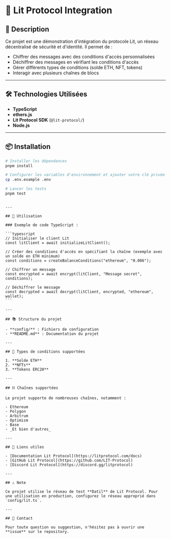 # 🔐 Lit Protocol Integration

## 📝 Description

Ce projet est une démonstration d'intégration du protocole Lit, un réseau décentralisé de sécurité et d'identité. Il permet de :

- Chiffrer des messages avec des conditions d'accès personnalisées
- Déchiffrer des messages en vérifiant les conditions d'accès
- Gérer différents types de conditions (solde ETH, NFT, tokens)
- Interagir avec plusieurs chaînes de blocs

---

## 🛠️ Technologies Utilisées

- **TypeScript**
- **ethers.js**
- **Lit Protocol SDK** (`@lit-protocol/`)
- **Node.js**

---

## 📦 Installation

```bash
# Installer les dépendances
pnpm install

# Configurer les variables d'environnement et ajouter votre clé privée (PRIVATE_KEY)
cp .env.example .env

# Lancer les tests
pnpm test
```

````

---

## 🚀 Utilisation

### Exemple de code TypeScript :

```typescript
// Initialiser le client Lit
const litClient = await initializeLitClient();

// Créer des conditions d'accès en spécifiant la chaîne (exemple avec un solde en ETH minimum)
const conditions = createBalanceConditions("ethereum", "0.006");

// Chiffrer un message
const encrypted = await encrypt(litClient, "Message secret", conditions);

// Déchiffrer le message
const decrypted = await decrypt(litClient, encrypted, "ethereum", wallet);
```

---

## 📚 Structure du projet

- **config/** : Fichiers de configuration
- **README.md** : Documentation du projet

---

## 🔑 Types de conditions supportées

1. **Solde ETH**
2. **NFTs**
3. **Tokens ERC20**

---

## ⛓️ Chaînes supportées

Le projet supporte de nombreuses chaînes, notamment :

- Ethereum
- Polygon
- Arbitrum
- Optimism
- Base
- _Et bien d'autres_

---

## 🔗 Liens utiles

- [Documentation Lit Protocol](https://litprotocol.com/docs)
- [GitHub Lit Protocol](https://github.com/LIT-Protocol)
- [Discord Lit Protocol](https://discord.gg/litprotocol)

---

## ⚠️ Note

Ce projet utilise le réseau de test **Datil** de Lit Protocol. Pour une utilisation en production, configurez le réseau approprié dans `config/lit.ts`.

---

## 📧 Contact

Pour toute question ou suggestion, n'hésitez pas à ouvrir une **issue** sur le repository.
````
